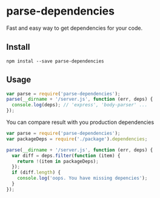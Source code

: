 # parse-dependencies
Fast and easy way to get dependencies for your code.

## Install
    npm instal --save parse-dependencies

## Usage
```js
var parse = require('parse-dependencies');
parse(__dirname + '/server.js', function (err, deps) {
  console.log(deps); // 'express', 'body-parser' ...
});
```

You can compare result with you production dependencies
```js
var parse = require('parse-dependencies');
var packageDeps = require('./package').dependencies;

parse(__dirname + '/server.js', function (err, deps) {
  var diff = deps.filter(function (item) {
    return !(item in packageDeps);
  });
  if (diff.length) {
    console.log('oops. You have missing depencies');
  }
});
```

